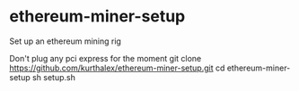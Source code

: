 # ethereum-miner-setup
Set up an ethereum mining rig

Don't plug any pci express for the moment
git clone https://github.com/kurthalex/ethereum-miner-setup.git
cd ethereum-miner-setup
sh setup.sh 
